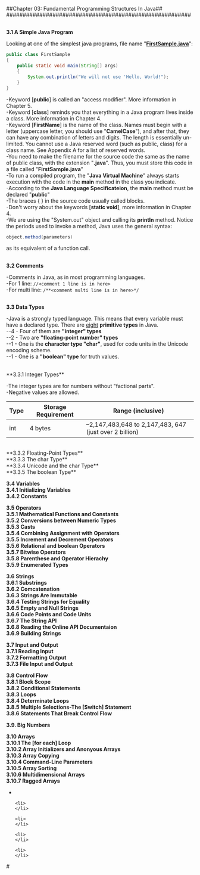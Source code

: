##Chapter 03: Fundamental Programming Structures In Java##
########################################################

##
**3.1 A Simple Java Program**

Looking at one of the simplest java programs, file name "<a href="https://github.com/ToiHocJava/JavaSE/blob/master/src/chapter03/FirstSample.java"><b>FirstSample.java</b></a>":
```java
public class FirstSample
{
    public static void main(String[] args)	
    {
    	System.out.println("We will not use 'Hello, World!");
    }
}
```
-Keyword [<b>public</b>] is called an "access modifier". More information in Chapter 5.
<br>
-Keyword [<b>class</b>] reminds you that everything in a Java program lives inside a class. More information in Chapter 4.
<br>
-Keyword [<b>FirstName</b>] is the name of the class. Names must begin with a letter (uppercase letter, you should use "<b>CamelCase</b>"), and after that, they can have any combination of letters and digits. The length is essentially un-limited. You cannot use a Java reserved word (such as public, class) for a class name. See Appendix A for a list of reserved words.
<br>
-You need to make the filename for the source code the same as the name of public class, with the extension "<b>.java</b>". Thus, you must store this code in a file called "<b>FirstSample.java</b>"
<br>
-To run a compiled program, the "<b>Java Virtual Machine</b>" always starts execution with the code in the <b>main</b> method in the class you indicate.
<br>
-According to the <b>Java Language Specificateion</b>, the <b>main</b> method must be declared "<b>public</b>"
<br>
-The braces { } in the source code usually called blocks.
<br>
-Don't worry about the keywords [<b>static void</b>], more information in Chapter 4.
<br>
-We are using the "System.out" object and calling its <b>println</b> method. Notice the periods used to invoke a method, Java uses the general syntax:
<br>
```java
object.method(parameters)
```
as its equivalent of a function call.


##
**3.2 Comments**

-Comments in Java, as in most programming languages.
<br>
-For 1 line: ```//<comment 1 line is in here>```
<br>
-For multi line:
```/**<comment multi line is in here>*/```


##
**3.3 Data Types**

-Java is a strongly typed language. This means that every variable must have a declared type. There are <u>eight</u> <b>primitive types</b> in Java.
<br>
--4 - Four of them are <b>"integer" types</b>
<br>
--2 - Two are <b>"floating-point number" types</b>
<br>
--1 - One is the <b>character type "char"</b>, used for code units in the Unicode encoding scheme.
<br>
--1 - One is a <b>"boolean" type</b>  for truth values.

<br>
**3.3.1 Integer Types**

-The integer types are for numbers without "factional parts". 
<br>
-Negative values are allowed.
<br>

Type | Storage Requirement | Range (inclusive)
--- | --- | ---
int | 4 bytes | –2,147,483,648 to 2,147,483, 647 (just over 2 billion)



<br>
**3.3.2 Floating-Point Types**
<br>
**3.3.3 The char Type**
<br>
**3.3.4 Unicode and the char Type**
<br>
**3.3.5 The boolean Type**

**3.4 Variables**
<br>
**3.4.1 Initializing Variables**
<br>
**3.4.2 Constants**
<br>

**3.5 Operators**
<br>
**3.5.1 Mathematical Functions and Constants**
<br>
**3.5.2 Conversions between Numeric Types**
<br>
**3.5.3 Casts**
<br>
**3.5.4 Combining Assignment with Operators**
<br>
**3.5.5 Increment and Decrement Operators**
<br>
**3.5.6 Relational and boolean Operators**
<br>
**3.5.7 Bitwise Operators**
<br>
**3.5.8 Parenthese and Operator Hierachy**
<br>
**3.5.9 Enumerated Types**

**3.6 Strings**
<br>
**3.6.1 Substrings**
<br>
**3.6.2 Comcatenation**
<br>
**3.6.3 Strings Are Immutable**
<br>
**3.6.4 Testing Strings for Equality**
<br>
**3.6.5 Empty and Null Strings**
<br>
**3.6.6 Code Points and Code Units**
<br>
**3.6.7 The String API**
<br>
**3.6.8 Reading the Online API Documentaion**
<br>
**3.6.9 Building Strings**
<br>

**3.7 Input and Output**
<br>
**3.7.1 Reading Input**
<br>
**3.7.2 Formatting Output**
<br>
**3.7.3 File Input and Output**


**3.8 Control Flow**
<br>
**3.8.1 Block Scope**
<br>
**3.8.2 Conditional Statements**
<br>
**3.8.3 Loops**
<br>
**3.8.4 Determinate Loops**
<br>
**3.8.5 Multiple Selections-The [Switch] Statement**
<br>
**3.8.6 Statements That Break Control Flow**
<br>


**3.9. Big Numbers**


**3.10 Arrays**
<br>
**3.10.1 The [for each] Loop**
<br>
**3.10.2 Array Initializers and Anonyous Arrays**
<br>
**3.10.3 Array Copying**
<br>
**3.10.4 Command-Line Parameters**
<br>
**3.10.5 Array Sorting**
<br>
**3.10.6 Multidimensional Arrays**
<br>
**3.10.7 Ragged Arrays**
<ul>
    <li>
    </li>

    <li>
    </li>

    <li>
    </li>

    <li>
    </li>

    <li>
    </li>
</ul>
#
